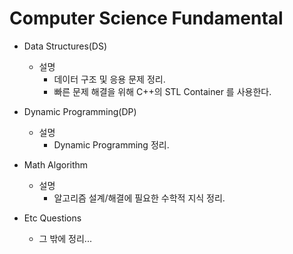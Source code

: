# Computer Science Fundamental

- Data Structures(DS)
  * 설명 
     * 데이터 구조 및 응용 문제 정리.
     * 빠른 문제 해결을 위해 C++의 STL Container 를 사용한다.

- Dynamic Programming(DP)
  * 설명 
     * Dynamic Programming 정리.

- Math Algorithm
  * 설명 
    * 알고리즘 설계/해결에 필요한 수학적 지식 정리.

- Etc Questions
  * 그 밖에 정리... 
